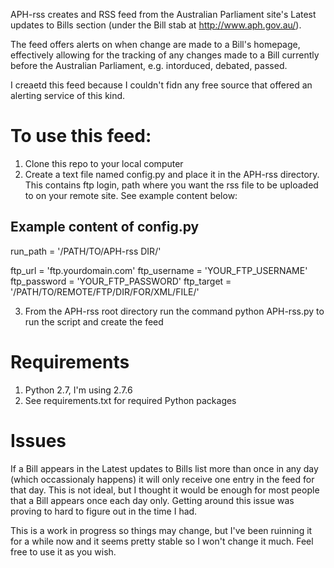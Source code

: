 APH-rss creates and RSS feed from the Australian Parliament site's Latest updates to Bills section (under the Bill stab at http://www.aph.gov.au/).

The feed offers alerts on when change are made to a Bill's homepage, effectively allowing for the tracking of any changes made to a Bill currently before the Australian Parliament, e.g. intorduced, debated, passed.

I creaetd this feed because I couldn't fidn any free source that offered an alerting service of this kind.

To use this feed:
=================

1. Clone this repo to your local computer
2. Create a text file named config.py and place it in the APH-rss directory. This contains ftp login, path where you want the rss file to be uploaded to on your remote site. See example content below:

Example content of config.py
----------------------------

run_path = '/PATH/TO/APH-rss DIR/'

ftp_url = 'ftp.yourdomain.com'
ftp_username = 'YOUR_FTP_USERNAME'
ftp_password = 'YOUR_FTP_PASSWORD'
ftp_target = '/PATH/TO/REMOTE/FTP/DIR/FOR/XML/FILE/'

3. From the APH-rss root directory run the command python APH-rss.py to run the script and create the feed

Requirements
============

1. Python 2.7, I'm using 2.7.6
2. See requirements.txt for required Python packages

Issues
======

If a Bill appears in the Latest updates to Bills list more than once in any day (which occassionaly happens) it will only receive one entry in the feed for that day.
This is not ideal, but I thought it would be enough for most people that a Bill appears once each day only.
Getting around this issue was proving to hard to figure out in the time I had.


This is a work in progress so things may change, but I've been ruinning it for a while now and it seems pretty stable so I won't change it much. Feel free to use it as you wish.

